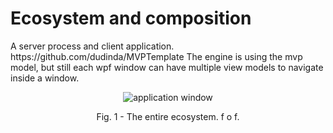 # Ecosystem and composition
<p>A server process and client application. https://github.com/dudinda/MVPTemplate The engine is using the mvp model, but still each wpf window can have multiple view models to navigate inside a window.</p>
<p align="center">
    <img src="https://i.imgur.com/meb3QZH.png" alt="application window">
     <p align="center">Fig. 1 - The entire ecosystem. f o f.</p>
</p>
